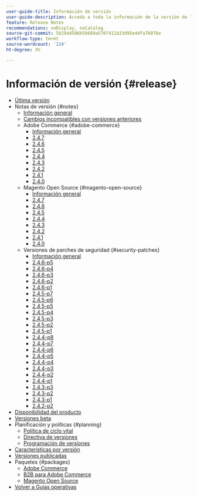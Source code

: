 ```yaml
---
user-guide-title: Información de versión
user-guide-description: Acceda a toda la información de la versión de los parches y servicios de Adobe Commerce en un solo lugar.
feature: Release Notes
recommendations: noDisplay, noCatalog
source-git-commit: 5b294d586b58689a576f411b33d95e4dfa76076e
workflow-type: tm+mt
source-wordcount: '124'
ht-degree: 3%

---
```



# Información de versión {#release}

- [Última versión](latest.md)
- Notas de versión {#notes}
   - [Información general](release-notes/overview.md)
   - [Cambios incompatibles con versiones anteriores](backward-incompatible-changes.md)
   - Adobe Commerce {#adobe-commerce}
      - [Información general](release-notes/commerce/overview.md)
      - [2.4.7](release-notes/commerce/2-4-7.md)
      - [2.4.6](release-notes/commerce/2-4-6.md)
      - [2.4.5](release-notes/commerce/2-4-5.md)
      - [2.4.4](release-notes/commerce/2-4-4.md)
      - [2.4.3](release-notes/commerce/2-4-3.md)
      - [2.4.2](release-notes/commerce/2-4-2.md)
      - [2.4.1](release-notes/commerce/2-4-1.md)
      - [2.4.0](release-notes/commerce/2-4-0.md)
   - Magento Open Source {#magento-open-source}
      - [Información general](release-notes/open-source/overview.md)
      - [2.4.7](release-notes/open-source/2-4-7.md)
      - [2.4.6](release-notes/open-source/2-4-6.md)
      - [2.4.5](release-notes/open-source/2-4-5.md)
      - [2.4.4](release-notes/open-source/2-4-4.md)
      - [2.4.3](release-notes/open-source/2-4-3.md)
      - [2.4.2](release-notes/open-source/2-4-2.md)
      - [2.4.1](release-notes/open-source/2-4-1.md)
      - [2.4.0](release-notes/open-source/2-4-0.md)
   - Versiones de parches de seguridad {#security-patches}
      - [Información general](release-notes/security/overview.md)
      - [2.4.6-p5](release-notes/security/2-4-6-p5.md)
      - [2.4.6-p4](release-notes/security/2-4-6-p4.md)
      - [2.4.6-p3](release-notes/security/2-4-6-p3.md)
      - [2.4.6-p2](release-notes/security/2-4-6-p2.md)
      - [2.4.6-p1](release-notes/security/2-4-6-p1.md)
      - [2.4.5-p7](release-notes/security/2-4-5-p7.md)
      - [2.4.5-p6](release-notes/security/2-4-5-p6.md)
      - [2,4,5-p5](release-notes/security/2-4-5-p5.md)
      - [2.4.5-p4](release-notes/security/2-4-5-p4.md)
      - [2,4,5-p3](release-notes/security/2-4-5-p3.md)
      - [2,4,5-p2](release-notes/security/2-4-5-p2.md)
      - [2,4,5-p1](release-notes/security/2-4-5-p1.md)
      - [2.4.4-p8](release-notes/security/2-4-4-p8.md)
      - [2.4.4-p7](release-notes/security/2-4-4-p7.md)
      - [2.4.4-p6](release-notes/security/2-4-4-p6.md)
      - [2.4.4-p5](release-notes/security/2-4-4-p5.md)
      - [2.4.4-p4](release-notes/security/2-4-4-p4.md)
      - [2.4.4-p3](release-notes/security/2-4-4-p3.md)
      - [2.4.4-p2](release-notes/security/2-4-4-p2.md)
      - [2.4.4-p1](release-notes/security/2-4-4-p1.md)
      - [2.4.3-p3](release-notes/security/2-4-3-p3.md)
      - [2.4.3-p2](release-notes/security/2-4-3-p2.md)
      - [2.4.3-p1](release-notes/security/2-4-3-p1.md)
      - [2.4.2-p2](release-notes/security/2-4-2-p2.md)
- [Disponibilidad del producto](product-availability.md)
- [Versiones beta](beta.md)
- Planificación y políticas {#planning}
   - [Política de ciclo vital](lifecycle-policy.md)
   - [Directiva de versiones](versioning-policy.md)
   - [Programación de versiones](schedule.md)
- [Características por versión](features.md)
- [Versiones publicadas](versions.md)
- Paquetes {#packages}
   - [Adobe Commerce](packages/adobe-commerce.md)
   - [B2B para Adobe Commerce](packages/adobe-commerce-b2b.md)
   - [Magento Open Source](packages/magento-open-source.md)
- [Volver a Guías operativas](https://experienceleague.adobe.com/docs/commerce-operations/operational-guides/home.html)
